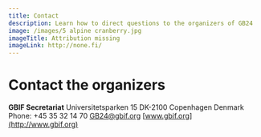 ```yaml
---
title: Contact
description: Learn how to direct questions to the organizers of GB24
image: /images/5 alpine cranberry.jpg
imageTitle: Attribution missing
imageLink: http://none.fi/
---
```


# Contact the organizers

**GBIF Secretariat**
Universitetsparken 15
DK-2100 Copenhagen
Denmark
Phone: +45 35 32 14 70
[GB24@gbif.org](mailto:GB24@gbif.org)
[www.gbif.org](http://www.gbif.org)


